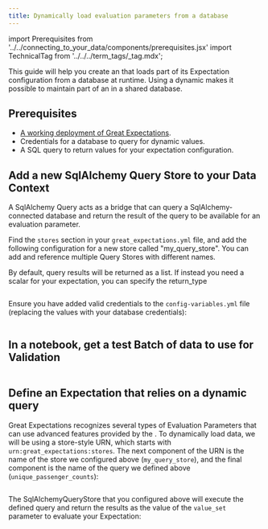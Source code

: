 ```yaml
---
title: Dynamically load evaluation parameters from a database
---
```


import Prerequisites from '../../connecting_to_your_data/components/prerequisites.jsx'
import TechnicalTag from '../../../term_tags/_tag.mdx';

This guide will help you create an <TechnicalTag tag="expectation" text="Expectation" /> that loads part of its Expectation configuration from a database at runtime. Using a dynamic <TechnicalTag tag="evaluation_parameter" text="Evaluation Parameter" /> makes it possible to maintain part of an <TechnicalTag tag="expectation_suite" text="Expectation Suite" /> in a shared database.

## Prerequisites

<Prerequisites>

- [A working deployment of Great Expectations](/guides/setup/setup_overview.md).
- Credentials for a database to query for dynamic values.
- A SQL query to return values for your expectation configuration.

</Prerequisites>

## Add a new SqlAlchemy Query Store to your Data Context

A SqlAlchemy Query <TechnicalTag tag="store" text="Store" /> acts as a bridge that can query a SqlAlchemy-connected database and return the result of the query to be available for an evaluation parameter.

Find the ``stores`` section in your ``great_expectations.yml`` file, and add the following configuration for a new store called "my_query_store". You can add and reference multiple Query Stores with different names.

By default, query results will be returned as a list. If instead you need a scalar for your expectation, you can specify the return_type

```YAML title="YAML" name="version-0.17.23 docs/docusaurus/versioned_docs/version-0.17.23/guides/expectations/advanced/great_expectations.yml my_query_store"
```

Ensure you have added valid credentials to the ``config-variables.yml`` file (replacing the values with your database credentials):

```YAML title="YAML" name="version-0.17.23 docs/docusaurus/versioned_docs/version-0.17.23/guides/expectations/advanced/config_variables.yml my_query_store_creds"
```

## In a notebook, get a test Batch of data to use for Validation

```python title="Python" name="version-0.17.23 docs/docusaurus/versioned_docs/version-0.17.23/guides/expectations/advanced/how_to_dynamically_load_evaluation_parameters_from_a_database.py get_validator"
```

## Define an Expectation that relies on a dynamic query

Great Expectations recognizes several types of Evaluation Parameters that can use advanced features provided by the <TechnicalTag tag="data_context" text="Data Context" />. To dynamically load data, we will be using a store-style URN, which starts with `urn:great_expectations:stores`. The next component of the URN is the name of the store we configured above (``my_query_store``), and the final component is the name of the query we defined above (``unique_passenger_counts``):

```python title="Python" name="version-0.17.23 docs/docusaurus/versioned_docs/version-0.17.23/guides/expectations/advanced/how_to_dynamically_load_evaluation_parameters_from_a_database.py define expectation"
```

The SqlAlchemyQueryStore that you configured above will execute the defined query and return the results as the value of the ``value_set`` parameter to evaluate your Expectation:

```python title="Python" name="version-0.17.23 docs/docusaurus/versioned_docs/version-0.17.23/guides/expectations/advanced/how_to_dynamically_load_evaluation_parameters_from_a_database.py expected_validator_results"
```
